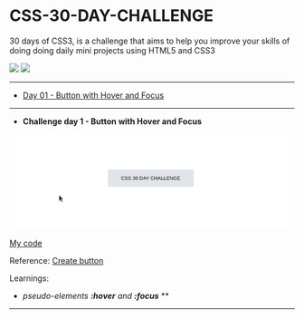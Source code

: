# CSS-30-DAY-CHALLENGE

30 days of CSS3, is a challenge that aims to help you improve your skills of doing doing daily mini projects using HTML5 and CSS3

<img src="https://img.shields.io/badge/html5%20-%23E34F26.svg?&style=for-the-badge&logo=html5&logoColor=white"/> <img src="https://img.shields.io/badge/css3%20-%231572B6.svg?&style=for-the-badge&logo=css3&logoColor=white"/> 

---
* [Day 01 - Button with Hover and Focus](#id01)
--- 

- **Challenge day 1 - Button with Hover and Focus** <a name="id01"></a>

![](day-1/day-1.gif)

[My code](https://github.com/angelafonsecafaria/CSS-30-DAY-CHALLENGE/tree/master/day-1)

Reference:
[Create button](https://www.w3schools.com/tags/tag_button.asp)

Learnings:

* *pseudo-elements **:hover** and **:focus***
**
--- 
